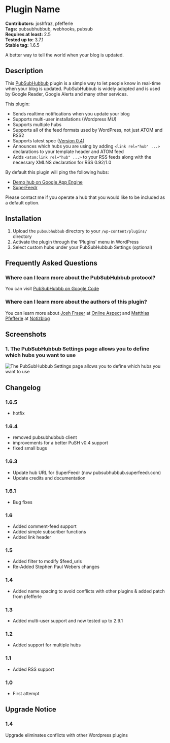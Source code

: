 # Plugin Name #
**Contributors:** joshfraz, pfefferle  
**Tags:** pubsubhubbub, webhooks, pubsub  
**Requires at least:** 2.5  
**Tested up to:** 3.7.1  
**Stable tag:** 1.6.5  

A better way to tell the world when your blog is updated.

## Description ##

This [PubSubHubbub](http://code.google.com/p/pubsubhubbub/ "PubSubHubbub") plugin is a simple way to let people know in real-time when your blog is updated.  PubSubHubbub is widely adopted and is used by Google Reader, Google Alerts and many other services.

This plugin:

* Sends realtime notifications when you update your blog
* Supports multi-user installations (Wordpress MU)
* Supports multiple hubs
* Supports all of the feed formats used by WordPress, not just ATOM and RSS2
* Supports latest spec ([Version 0.4](http://pubsubhubbub.github.io/PubSubHubbub/pubsubhubbub-core-0.4.html))
* Announces which hubs you are using by adding `<link rel="hub" ...>` declarations to your template header and ATOM feed
* Adds `<atom:link rel="hub" ...>` to your RSS feeds along with the necessary XMLNS declaration for RSS 0.92/1.0

By default this plugin will ping the following hubs:

* [Demo hub on Google App Engine](http://pubsubhubbub.appspot.com "Demo hub on Google App Engine")
* [SuperFeedr](http://pubsubhubbub.superfeedr.com "SuperFeedr")

Please contact me if you operate a hub that you would like to be included as a default option.

## Installation ##

1. Upload the `pubsubhubbub` directory to your `/wp-content/plugins/` directory
2. Activate the plugin through the 'Plugins' menu in WordPress
3. Select custom hubs under your PubSubHubbub Settings (optional)

## Frequently Asked Questions ##

### Where can I learn more about the PubSubHubbub protocol? ###

You can visit [PubSubHubbb on Google Code](http://code.google.com/p/pubsubhubbub/ "PubSubHubbb on Google Code")

### Where can I learn more about the authors of this plugin? ###

You can learn more about [Josh Fraser](http://www.joshfraser.com "Josh Fraser") at [Online Aspect](http://www.onlineaspect.com "Online Aspect")
and [Matthias Pfefferle](http://pfefferle.org "Matthias Pfefferle") at [Notizblog](http://notizblog.org/ "Notizblog")

## Screenshots ##

### 1. The PubSubHubbub Settings page allows you to define which hubs you want to use ###
![The PubSubHubbub Settings page allows you to define which hubs you want to use](http://s.wordpress.org/extend/plugins/plugin-name/screenshot-1.png)


## Changelog ##

### 1.6.5 ###
* hotfix

### 1.6.4 ###
* removed pubsubhubbub client
* improvements for a better PuSH v0.4 support
* fixed small bugs

### 1.6.3 ###
* Update hub URL for SuperFeedr (now pubsubhubbub.superfeedr.com)
* Update credits and documentation

### 1.6.1 ###
* Bug fixes

### 1.6 ###
* Added comment-feed support
* Added simple subscriber functions
* Added link header

### 1.5 ###
* Added filter to modify $feed_urls
* Re-Added Stephen Paul Webers changes

### 1.4 ###
* Added name spacing to avoid conflicts with other plugins & added patch from pfefferle

### 1.3 ###
* Added multi-user support and now tested up to 2.9.1

### 1.2 ###
* Added support for multiple hubs

### 1.1 ###
* Added RSS support

### 1.0 ###
* First attempt

## Upgrade Notice ##

### 1.4 ###
Upgrade eliminates conflicts with other Wordpress plugins
